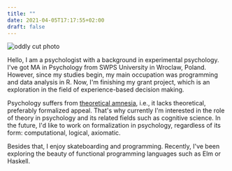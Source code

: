 ```yaml
---
title: ""
date: 2021-04-05T17:17:55+02:00
draft: false
---
```

![oddly cut photo](/img/face.png)

Hello, I am a psychologist with a background in experimental psychology. I've got MA in Psychology from SWPS University in Wroclaw, Poland. However, since my studies begin, my main occupation was programming and data analysis in R. Now, I'm finishing my grant project, which is an exploration in the field of experience-based decision making. 

Psychology suffers from [theoretical amnesia](http://osc.centerforopenscience.org/2013/11/20/theoretical-amnesia/), i.e., it lacks theoretical, preferably formalized appeal. That's why currently I'm interested in the role of theory in psychology and its related fields such as cognitive science. In the future, I'd like to work on formalization in psychology, regardless of its form: computational, logical, axiomatic. 

Besides that, I enjoy skateboarding and programming. Recently, I've been exploring the beauty of functional programming languages such as Elm or Haskell. 
